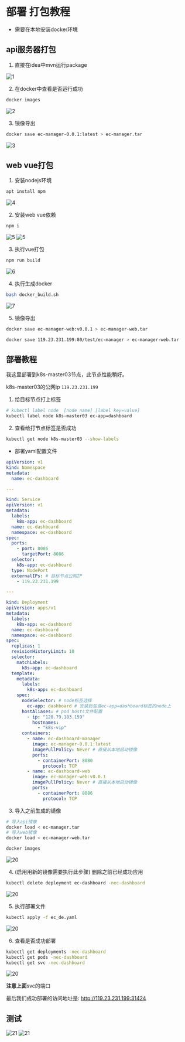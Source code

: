 # 部署 打包教程

- 需要在本地安装docker环境

## api服务器打包

1. 直接在idea中mvn运行package

![1](images/2.png)

2. 在docker中查看是否运行成功

```sh
docker images
```

![2](images/3.png)

3. 镜像导出

```sh
docker save ec-manager-0.0.1:latest > ec-manager.tar
```

![3](images/11.png)


## web vue打包

1. 安装nodejs环境

```sh
apt install npm
```

![4](images/4.png)

2. 安装web vue依赖

```sh
npm i
```
![5](images/5.png)
![5](images/6.png)

3. 执行vue打包

```sh
npm run build
```

![6](images/7.png)

4. 执行生成docker

```sh
bash docker_build.sh
```

![7](images/8.png)

5. 镜像导出

```sh
docker save ec-manager-web:v0.0.1 > ec-manager-web.tar

docker save 119.23.231.199:80/test/ec-manager > ec-manager-web.tar
```


## 部署教程

我这里部署到k8s-master03节点，此节点性能稍好。

k8s-master03的公网ip `119.23.231.199`

1. 给目标节点打上标签

```sh
# kubectl label node  [node name] [label key=value]
kubectl label node k8s-master03 ec-app=dashboard
```

2. 查看给打节点标签是否成功

```sh
kubectl get node k8s-master03 --show-labels
```

- 部署yaml配置文件

```yaml
apiVersion: v1
kind: Namespace
metadata:
  name: ec-dashboard

---

kind: Service
apiVersion: v1
metadata:
  labels:
    k8s-app: ec-dashboard
  name: ec-dashboard
  namespace: ec-dashboard
spec:
  ports:
    - port: 8086
      targetPort: 8086
  selector:
    k8s-app: ec-dashboard
  type: NodePort
  externalIPs: # 目标节点公网IP
    - 119.23.231.199

---

kind: Deployment
apiVersion: apps/v1
metadata:
  labels:
    k8s-app: ec-dashboard
  name: ec-dashboard
  namespace: ec-dashboard
spec:
  replicas: 1
  revisionHistoryLimit: 10
  selector:
    matchLabels:
      k8s-app: ec-dashboard
  template:
    metadata:
      labels:
        k8s-app: ec-dashboard
    spec:
      nodeSelector: # node标签选择 
        ec-app: dashboard # 安装到包含ec-app=dashboard标签的node上
      hostAliases: # pod hosts文件配置
        - ip: "120.79.183.159"
          hostnames:
            - "k8s-vip"
      containers:
        - name: ec-dashboard-manager
          image: ec-manager-0.0.1:latest
          imagePullPolicy: Never # 直接从本地启动镜像
          ports:
            - containerPort: 8080
              protocol: TCP
        - name: ec-dashboard-web
          image: ec-manager-web:v0.0.1
          imagePullPolicy: Never # 直接从本地启动镜像
          ports:
            - containerPort: 8086
              protocol: TCP

```

3. 导入之前生成的镜像

```sh
# 导入api镜像
docker load < ec-manager.tar
# 导入web镜像
docker load < ec-manager-web.tar

docker images
```

![20](images/18.png)

4. (启用用新的镜像需要执行此步骤) 删除之前已经成功应用

```sh
kubectl delete deployment ec-dashboard -nec-dashboard
```

![20](images/23.png)

5. 执行部署文件

```sh
kubectl apply -f ec_de.yaml
```

![20](images/19.png)

6. 查看是否成功部署

```sh
kubectl get deployments -nec-dashboard
kubectl get pods -nec-dashboard
kubectl get svc -nec-dashboard
```

![20](images/20.png)

**注意上面**svc的端口

最后我们成功部署的访问地址是: http://119.23.231.199:31424

## 测试

![21](images/21.png)
![21](images/22.png)